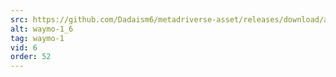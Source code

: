 ```yaml
---
src: https://github.com/Dadaism6/metadriverse-asset/releases/download/assetsv1.0.2/waymo-1_6.mp4
alt: waymo-1_6
tag: waymo-1
vid: 6
order: 52
---
```

